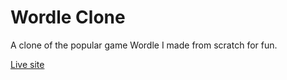 # Wordle Clone
A clone of the popular game Wordle I made from scratch for fun.

[Live site](https://danieldepaolo.github.io/wordle-clone/)
